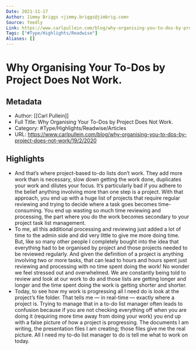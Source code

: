 ```yaml
---
Date: 2021-11-17
Author: Jimmy Briggs <jimmy.briggs@jimbrig.com>
Source: feedly
Link: https://www.carlpullein.com/blog/why-organising-you-to-dos-by-project-does-not-work/19/2/2020
Tags: ["#Type/Highlights/Readwise"]
Aliases: []
---
```

# Why Organising Your To-Dos by Project Does Not Work.

## Metadata
- Author: [[Carl Pullein]]
- Full Title: Why Organising Your To-Dos by Project Does Not Work.
- Category: #Type/Highlights/Readwise/Articles
- URL: https://www.carlpullein.com/blog/why-organising-you-to-dos-by-project-does-not-work/19/2/2020

## Highlights
- And that’s where project-based to-do lists don’t work. They add more work than is necessary, slow down getting the work done, duplicates your work and dilutes your focus. It’s particularly bad if you adhere to the belief anything involving more than one step is a project. With that approach, you end up with a huge list of projects that require regular reviewing and trying to decide where a task goes becomes time-consuming. You end up wasting so much time reviewing and processing, the part where you do the work becomes secondary to your project task list management.
- To me, all this additional processing and reviewing just added a lot of time to the admin side and did very little to give me more doing time. But, like so many other people I completely bought into the idea that everything had to be organised by project and those projects needed to be reviewed regularly. And given the definition of a project is anything involving two or more tasks, that can lead to hours and hours spent just reviewing and processing with no time spent doing the work! No wonder we feel stressed out and overwhelmed. We are constantly being told to review and look at our work to do and those lists are getting longer and longer and the time spent doing the work is getting shorter and shorter.
- Today, to see how my work is progressing all I need do is look at the project’s file folder. That tells me — in real-time — exactly where a project is. Trying to manage that in a to-do list manager often leads to confusion because if you are not checking everything off when you are doing it (requiring more time away from doing your work) you end up with a false picture of how a project is progressing. The documents I am writing, the presentation files I am creating; those files give me the real picture. All I need my to-do list manager to do is tell me what to work on today.
